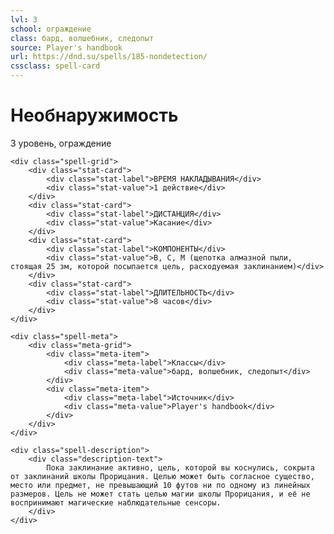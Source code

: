 ```yaml
---
lvl: 3
school: ограждение
class: бард, волшебник, следопыт
source: Player's handbook
url: https://dnd.su/spells/185-nondetection/
cssclass: spell-card
---
```


<div class="spell-container">
    <div class="spell-header">
        <h1 class="spell-name">Необнаружимость</h1>
        <div class="spell-level">3 уровень, ограждение</div>
    </div>
    
    <div class="spell-grid">
        <div class="stat-card">
            <div class="stat-label">ВРЕМЯ НАКЛАДЫВАНИЯ</div>
            <div class="stat-value">1 действие</div>
        </div>
        <div class="stat-card">
            <div class="stat-label">ДИСТАНЦИЯ</div>
            <div class="stat-value">Касание</div>
        </div>
        <div class="stat-card">
            <div class="stat-label">КОМПОНЕНТЫ</div>
            <div class="stat-value">В, С, М (щепотка алмазной пыли, стоящая 25 зм, которой посыпается цель, расходуемая заклинанием)</div>
        </div>
        <div class="stat-card">
            <div class="stat-label">ДЛИТЕЛЬНОСТЬ</div>
            <div class="stat-value">8 часов</div>
        </div>
    </div>
    
    <div class="spell-meta">
        <div class="meta-grid">
            <div class="meta-item">
                <div class="meta-label">Классы</div>
                <div class="meta-value">бард, волшебник, следопыт</div>
            </div>
            <div class="meta-item">
                <div class="meta-label">Источник</div>
                <div class="meta-value">Player's handbook</div>
            </div>
        </div>
    </div>
    
    <div class="spell-description">
        <div class="description-text">
            Пока заклинание активно, цель, которой вы коснулись, сокрыта от заклинаний школы Прорицания. Целью может быть согласное существо, место или предмет, не превышающий 10 футов ни по одному из линейных размеров. Цель не может стать целью магии школы Прорицания, и её не воспринимают магические наблюдательные сенсоры.
        </div>
    </div>
</div>